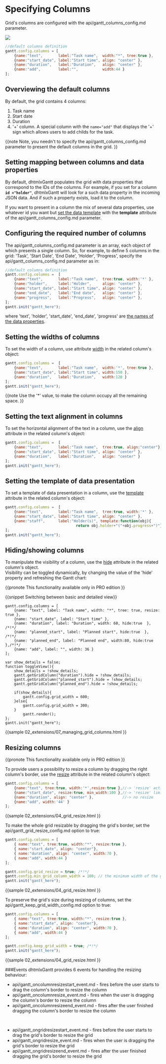 Specifying Columns
==============================================
Grid's columns are configured with the api/gantt_columns_config.md parameter. 

<img src="desktop/gantt_left.png"/>


~~~js
//default columns definition
gantt.config.columns = [
	{name:"text", 		label:"Task name", 	width:"*", tree:true },
	{name:"start_date", label:"Start time", align: "center" },
	{name:"duration", 	label:"Duration", 	align: "center" },
	{name:"add", 		label:"", 			width:44 }
];
~~~


Overviewing the default columns
---------------------------------------------
By default, the grid contains 4 columns:

1. Task name
2. Start date
3. Duration 
4. '+' column. A special column with the <code>name="add"</code> that displays the '+' sign which allows users to add childs for the task.

{{note
Note, you needn't to specify the api/gantt_columns_config.md parameter to present the default columns in the grid.
}}


Setting mapping between columns and data properties
---------------------------------------
By default, dhtmlxGantt populates the grid with data properties that correspond to the IDs of the columns.
For example, if you set for a column  **<code>id ="holder"</code>**, dhtmlxGantt will look for a such data property in the incoming JSON data. And
if such a property exists, load it to the column.

If you want to present in a column the mix of several data properties, use whatever id you want but [set the data template](desktop/specifying_columns.md#settingthetemplateofdatapresentation) with the 
**template** attribute of the api/gantt_columns_config.md parameter.

Configuring the required number of columns
---------------------------------------------
The  api/gantt_columns_config.md parameter is an array, each object of which presents a single column. 
So, for example,  to define 5 columns in the grid: 'Task', 'Start Date', 'End Date', 'Holder', 'Progress', specify the api/gantt_columns_config.md parameter as in:

~~~js
//default columns definition
gantt.config.columns =  [
	{name:"text", 		label:"Task name", 	tree:true, width:'*' },
	{name:"holder", 	label:"Holder", 	align: "center" },
    {name:"start_date", label:"Start time", align: "center" },
	{name:"end_date",	label:"End date", 	align: "center" },
    {name:"progress", 	label:"Progress", 	align: "center" },
];
gantt.init("gantt_here");
~~~
where 'text', 'holder', 'start_date', 'end_date', 'progress' are [the names of the data properties](desktop/specifying_columns.md#settingmappingbetweencolumnsanddataproperties).


Setting the widths of columns
-------------------------------------------
To set the width of a column, use attribute [width](api/gantt_columns_config.md) in the related column's object:

~~~js
gantt.config.columns =  [
	{name:"text", 		label:"Task name", 	width:'*', tree:true },
	{name:"start_date", label:"Start time", width:150 },
    {name:"duration", 	label:"Duration", 	width:120 }
];
gantt.init("gantt_here");
~~~
{{note
Use the '*' value, to make the column occupy all the remaining space.
}}

Setting the text alignment in columns
-----------------------------------------
To set the horizontal alignment of the text in a column, use the [align](api/gantt_columns_config.md) attribute in the related column's object:

~~~js
gantt.config.columns =  [
	{name:"text", 		label:"Task name", 	tree:true, align:"center"},
	{name:"start_date", label:"Start time", align: "center" },
	{name:"duration",	label:"Duration", 	align: "center" }
];
gantt.init("gantt_here");
~~~


Setting the template of data presentation
-----------------------------------------------
To set a template of data presentation in a column, use the [template](api/gantt_columns_config.md) attribute in the related column's object:

~~~js
gantt.config.columns =  [
	{name:"text", 		label:"Task name", 	tree:true, width:'*' },
    {name:"start_date", label:"Start time", align: "center" },
	{name:"staff",		label:"Holder(s)", template:function(obj){
    							return obj.holder+"("+obj.progress+")"} }
];
gantt.init("gantt_here");
~~~

Hiding/showing columns
----------------------------------------------------
To manipulate the visibility of a column, use the [hide](api/gantt_columns_config.md) attribute in the related column's object.<br> 
Visibility can be toggled dynamically, by changing the value of the 'hide' property and refreshing the Gantt chart:

{{pronote This functionality available only in PRO edition }}

{{snippet
Switching between basic and detailed view}}
~~~
gantt.config.columns = [
	{name: "text", label: "Task name", width: "*", tree: true, resize: true },
    {name: "start_date", label: "Start time" },
    {name: "duration", label: "Duration", width: 60, hide:true  }, /*!*/
    {name: "planned_start", label: "Planned start", hide:true  }, /*!*/
    {name: "planned_end", label: "Planned end", width:80, hide:true  },/*!*/
    {name: "add", label: "", width: 36 }
];
 
var show_details = false;
function toggleView(){
	show_details = !show_details;
    gantt.getGridColumn("duration").hide = !show_details;
    gantt.getGridColumn("planned_start").hide = !show_details;
    gantt.getGridColumn("planned_end").hide = !show_details;
 
	if(show_details){
		gantt.config.grid_width = 600;
	}else{
    	gantt.config.grid_width = 300;
    }
    	gantt.render();
};
gantt.init("gantt_here");
~~~
{{sample
02_extensions/07_managing_grid_columns.html
}}

Resizing columns
-------------------------------------------------

{{pronote This functionality available only in PRO edition }}

To provide users a possibility to resize a column by dragging the right column's border, use the [resize](api/gantt_columns_config.md) attribute in the related column's object:
~~~js
gantt.config.columns = [
	{name:"text", tree:true, width:'*',resize:true },//-> 'resize' active
	{name:"start_date", resize:true, min_width:100 },//-> 'resize' limited with 'min_width'
	{name:"duration", align: "center" },             //-> no resize
	{name:"add", width:'44' }
];
~~~
{{sample
02_extensions/04_grid_resize.html
}}


To make the whole grid resizable by dragging the grid's border, set the api/gantt_grid_resize_config.md option to true:

~~~js
gantt.config.columns = [
	{ name:"text", tree:true, width:"*", resize:true },
	{ name:"start_date", align: "center"},
	{ name:"duration", align: "center", width:70 },
	{ name:"add", width:44 }
];

gantt.config.grid_resize = true; /*!*/
gantt.config.min_grid_column_width = 100; // the minimum width of the grid while resizing
gantt.init("gantt_here");
~~~
{{sample
02_extensions/04_grid_resize.html
}}


To preserve the grid's size during resizing of columns, set the api/gantt_keep_grid_width_config.md option to true:

~~~js
gantt.config.columns = [
	{ name:"text", tree:true, width:"*", resize:true },
	{ name:"start_date", align: "center"},
	{ name:"duration", align: "center", width:70 },
	{ name:"add", width:44 }
];

gantt.config.keep_grid_width = true; /*!*/
gantt.init("gantt_here");
~~~
{{sample
02_extensions/04_grid_resize.html
}}


###Events
dhtmlxGantt provides 6 events for handling the resizing behaviour: 

- api/gantt_oncolumnresizestart_event.md - fires before the user starts to drag the column's border to resize the column
- api/gantt_oncolumnresize_event.md - fires when the user is dragging the column's border to resize the column
- api/gantt_oncolumnresizeend_event.md - fires after the user finished dragging the column's border to resize the column

<br>

- api/gantt_ongridresizestart_event.md - fires before the user starts to drag the grid's border to resize the grid
- api/gantt_ongridresize_event.md - fires when the user is dragging the grid's border to resize the grid
- api/gantt_ongridresizeend_event.md - fires after the user finished dragging the grid's border to resize the grid

